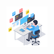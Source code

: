 
<div class="gif-wrapper" style="overflow: hidden;width: 5rem;height: 5rem;">
    <img src="https://github.com/heidar-dev-2024/heidar-dev-2024/blob/main/46207-programmer-1.gif" style="width: 100%;display:inline-block;">
</div>



